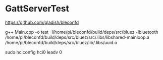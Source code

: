 # GattServerTest

https://github.com/gladish/bleconfd

g++ Main.cpp -o test -I/home/pi/bleconfd/build/deps/src/bluez -lbluetooth /home/pi/bleconfd/build/deps/src/bluez/src/.libs/libshared-mainloop.a /home/pi/bleconfd/build/deps/src/bluez/lib/.libs/uuid.o

sudo hciconfig hci0 leadv 0